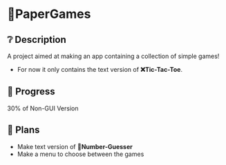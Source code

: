 # 📝PaperGames
## ❔ Description
A project aimed at making an app containing a collection of simple games!
- For now it only contains the text version of **❌Tic-Tac-Toe**.
## 🚀 Progress
30% of Non-GUI Version
## 📜 Plans
- Make text version of **🔢Number-Guesser**
- Make a menu to choose between the games
